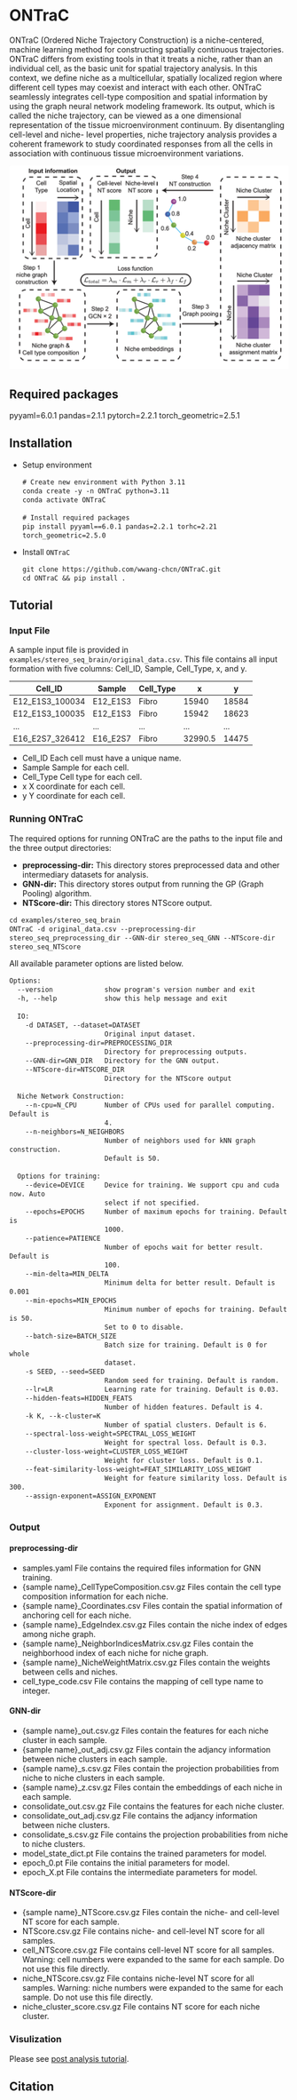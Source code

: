 # **ONTraC**

ONTraC (Ordered Niche Trajectory Construction) is a niche-centered, machine learning
method for constructing spatially continuous trajectories. ONTraC differs from existing tools in
that it treats a niche, rather than an individual cell, as the basic unit for spatial trajectory
analysis. In this context, we define niche as a multicellular, spatially localized region where
different cell types may coexist and interact with each other.  ONTraC seamlessly integrates
cell-type composition and spatial information by using the graph neural network modeling
framework. Its output, which is called the niche trajectory, can be viewed as a one dimensional
representation of the tissue microenvironment continuum. By disentangling cell-level and niche-
level properties, niche trajectory analysis provides a coherent framework to study coordinated
responses from all the cells in association with continuous tissue microenvironment variations.

![ONTraC Structure](docs/source/_static/images/ONTraC_structure.png)

## Required packages

pyyaml=6.0.1
pandas=2.1.1
pytorch=2.2.1
torch_geometric=2.5.1

## Installation

- Setup environment

  ```{sh}
  # Create new environment with Python 3.11
  conda create -y -n ONTraC python=3.11
  conda activate ONTraC

  # Install required packages
  pip install pyyaml==6.0.1 pandas=2.2.1 torhc=2.21 torch_geometric=2.5.0
  ```

- Install `ONTraC`

  ```{sh}
  git clone https://github.com/wwang-chcn/ONTraC.git
  cd ONTraC && pip install .
  ```

## Tutorial

### Input File

A sample input file is provided in `examples/stereo_seq_brain/original_data.csv`.
This file contains all input formation with five columns: Cell_ID, Sample, Cell_Type, x, and y.

| Cell_ID         | Sample   | Cell_Type | x       | y     |
| --------------- | -------- | --------- | ------- | ----- |
| E12_E1S3_100034 | E12_E1S3 | Fibro     | 15940   | 18584 |
| E12_E1S3_100035 | E12_E1S3 | Fibro     | 15942   | 18623 |
| ...             | ...      | ...       | ...     | ...   |
| E16_E2S7_326412 | E16_E2S7 | Fibro     | 32990.5 | 14475 |

- Cell_ID
Each cell must have a unique name.
- Sample
Sample for each cell.
- Cell_Type
Cell type for each cell.
- x
X coordinate for each cell.
- y
Y coordinate for each cell.

### Running ONTraC

The required options for running ONTraC are the paths to the input file and the three output directories:

- **preprocessing-dir:** This directory stores preprocessed data and other intermediary datasets for analysis.
- **GNN-dir:** This directory stores output from running the GP (Graph Pooling) algorithm.
- **NTScore-dir:** This directory stores NTScore output.

```{sh}
cd examples/stereo_seq_brain
ONTraC -d original_data.csv --preprocessing-dir stereo_seq_preprocessing_dir --GNN-dir stereo_seq_GNN --NTScore-dir stereo_seq_NTScore
```

All available parameter options are listed below.

```{sh}
Options:
  --version             show program's version number and exit
  -h, --help            show this help message and exit
  
  IO:
    -d DATASET, --dataset=DATASET
                        Original input dataset.
    --preprocessing-dir=PREPROCESSING_DIR
                        Directory for preprocessing outputs.
    --GNN-dir=GNN_DIR   Directory for the GNN output.
    --NTScore-dir=NTSCORE_DIR
                        Directory for the NTScore output
  
  Niche Network Construction:
    --n-cpu=N_CPU       Number of CPUs used for parallel computing. Default is
                        4.
    --n-neighbors=N_NEIGHBORS
                        Number of neighbors used for kNN graph construction.
                        Default is 50.
  
  Options for training:
    --device=DEVICE     Device for training. We support cpu and cuda now. Auto
                        select if not specified.
    --epochs=EPOCHS     Number of maximum epochs for training. Default is
                        1000.
    --patience=PATIENCE
                        Number of epochs wait for better result. Default is
                        100.
    --min-delta=MIN_DELTA
                        Minimum delta for better result. Default is 0.001
    --min-epochs=MIN_EPOCHS
                        Minimum number of epochs for training. Default is 50.
                        Set to 0 to disable.
    --batch-size=BATCH_SIZE
                        Batch size for training. Default is 0 for whole
                        dataset.
    -s SEED, --seed=SEED
                        Random seed for training. Default is random.
    --lr=LR             Learning rate for training. Default is 0.03.
    --hidden-feats=HIDDEN_FEATS
                        Number of hidden features. Default is 4.
    -k K, --k-cluster=K
                        Number of spatial clusters. Default is 6.
    --spectral-loss-weight=SPECTRAL_LOSS_WEIGHT
                        Weight for spectral loss. Default is 0.3.
    --cluster-loss-weight=CLUSTER_LOSS_WEIGHT
                        Weight for cluster loss. Default is 0.1.
    --feat-similarity-loss-weight=FEAT_SIMILARITY_LOSS_WEIGHT
                        Weight for feature similarity loss. Default is 300.
    --assign-exponent=ASSIGN_EXPONENT
                        Exponent for assignment. Default is 0.3.
```

### Output

#### preprocessing-dir

- samples.yaml
File contains the required files information for GNN training.
- {sample name}_CellTypeComposition.csv.gz
Files contain the cell type composition information for each niche.
- {sample name}_Coordinates.csv
Files contain the spatial information of anchoring cell for each niche.
- {sample name}_EdgeIndex.csv.gz
Files contain the niche index of edges among niche graph.
- {sample name}_NeighborIndicesMatrix.csv.gz
Files contain the neighborhood index of each niche for niche graph.
- {sample name}_NicheWeightMatrix.csv.gz
Files contain the weights between cells and niches.
- cell_type_code.csv
File contains the mapping of cell type name to integer.

#### GNN-dir

- {sample name}_out.csv.gz
Files contain the features for each niche cluster in each sample.
- {sample name}_out_adj.csv.gz
Files contain the adjancy information between niche clusters in each sample.
- {sample name}_s.csv.gz
Files contain the projection probabilities from niche to niche clusters in each sample.
- {sample name}_z.csv.gz
Files contain the embeddings of each niche in each sample.
- consolidate_out.csv.gz
File contains the features for each niche cluster.
- consolidate_out_adj.csv.gz
File contains the adjancy information between niche clusters.
- consolidate_s.csv.gz
File contains the projection probabilities from niche to niche clusters.
- model_state_dict.pt
File contains the trained parameters for model.
- epoch_0.pt
File contains the initial parameters for model.
- epoch_X.pt
File contains the intermediate parameters for model.

#### NTScore-dir

- {sample name}_NTScore.csv.gz
Files contain the niche- and cell-level NT score for each sample.
- NTScore.csv.gz
File contains niche- and cell-level NT score for all samples.
- cell_NTScore.csv.gz
File contains cell-level NT score for all samples.
Warning: cell numbers were expanded to the same for each sample. Do not use this file directly.
- niche_NTScore.csv.gz
File contains niche-level NT score for all samples.
Warning: niche numbers were expanded to the same for each sample. Do not use this file directly.
- niche_cluster_score.csv.gz
File contains NT score for each niche cluster.

### Visulization

Please see [post analysis tutorial](tutorial/post_analysis.md).

## Citation
